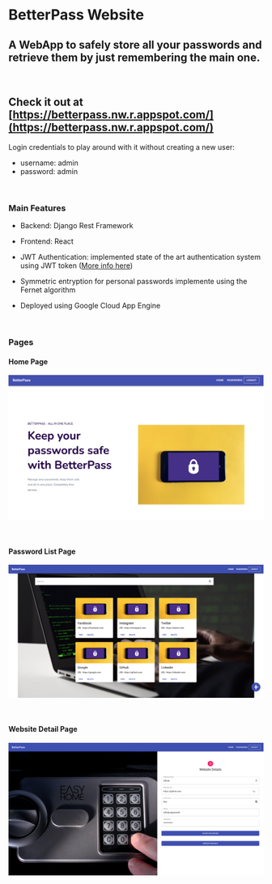 # BetterPass Website

## A WebApp to safely store all your passwords and retrieve them by just remembering the main one. 
<br />

## Check it out at [https://betterpass.nw.r.appspot.com/](https://betterpass.nw.r.appspot.com/)

Login credentials to play around with it without creating a new user:
* username: admin
* password: admin

<br />

### Main Features
* Backend: Django Rest Framework

* Frontend: React

* JWT Authentication: implemented state of the art authentication system using JWT token ([More info here](https://www.google.com))

* Symmetric entryption for personal passwords implemente using the Fernet algorithm

* Deployed using Google Cloud App Engine

<br />

### Pages
#### Home Page
![image info](./images/home.png)

<br />

#### Password List Page
![image info](./images/passwords.png)

<br />

#### Website Detail Page
![image info](./images/passworddetail.png)



